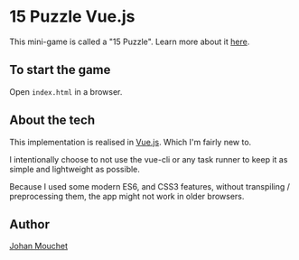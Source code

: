 # 15 Puzzle Vue.js

This mini-game is called a "15 Puzzle". Learn more about it [here](https://en.wikipedia.org/wiki/15_puzzle).

## To start the game
Open `index.html` in a browser.

## About the tech
This implementation is realised in [Vue.js](https://vuejs.org/). Which I'm fairly new to.

I intentionally choose to not use the vue-cli or any task runner to keep it as simple and lightweight as possible.

Because I used some modern ES6, and CSS3 features, without transpiling / preprocessing them, the app might not work in older browsers.

## Author
[Johan Mouchet](https://www.johan-mouchet.com)